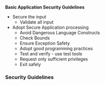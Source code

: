 **Basic Application Security Guidelines**
- Secure the input
	- Validate all input
- Adopt Secure Application processing
	- Avoid Dangerous Language Constructs
	- Check Bounds
	- Ensure Exception Safety
	- Adopt good programming practices
	- Test and verify - use test tools
	- Request only sufficient privileges
	- Exit safely

### Security Guidelines

